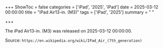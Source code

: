 +++
ShowToc = false
categories = ['iPad', '2025', 'iPad']
date = 2025-03-12 00:00:00
title = "iPad Air13-in. (M3)"
tags = ['iPad', '2025']
summary = " "

+++

The iPad Air13-in. (M3) was released on 2025-03-12 00:00:00.

Source: `https://en.wikipedia.org/wiki/IPad_Air_(7th_generation)`

